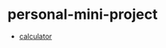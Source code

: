 # personal-mini-project
- [calculator](https://github.com/seunGit/personal-project/tree/main/calculator)